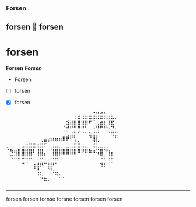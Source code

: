 ### Forsen 
## forsen 👋 forsen
# forsen
**Forsen** ***Forsen*** 
- Forsen
- [ ] forsen
- [x] forsen


⠀⠀⠀⠀⠀⠀⠀⠀⠀⠀⠀⠀⠀⠀⠀⠀⠀⠀⢀⣠⣤⣤⣤⣭⣿⣾⣷⣄⡄⠀
⠀⠀⠀⠀⠀⠀⠀⠀⠀⠀⠀⠀⠀⠀⠀⠀⢔⣲⣾⣿⣿⣿⡿⠛⠉⣩⡍⢹⡿⠁
⠀⠀⠀⠀⠀⠀⠀⠀⠀⠀⠀⠀⠀⠀⠀⠐⣽⡿⢿⣿⣿⠏⠀⢀⣾⡿⣷⣌⢻⡀
⠀⠀⠀⠀⠀⠀⠀⠀⠀⠀⠀⠀⠀⠀⠀⠈⢁⣴⡿⠋⠐⠢⣦⣼⡟⠀⠈⠙⢿⣷
⠀⠀⠀⠀⠀⠀⠀⠀⠀⢀⣤⣴⠶⠶⠶⠿⠟⠋⢡⡀⠀⠀⠈⢿⣇⠀⠀⠀⠀⠁
⡀⠀⠀⠀⣠⣶⣿⣿⢶⣿⠏⠀⣠⣤⣀⠀⣀⣠⣿⣿⣦⣄⠀⢾⣇⣀⣀⡀⠀⠀
⠈⠳⢶⣿⣿⣿⣿⠇⢸⣿⡀⠀⢹⣿⣿⣿⣿⣿⣿⠿⠟⠿⠷⠶⢭⣿⠙⢳⡄⠀
⠀⠻⠿⣿⡿⢿⡿⠀⢘⡿⠁⣀⣼⣿⠃⠀⠀⠀⠀⠀⠀⠀⠀⠀⠀⠹⡆⢸⡇⠀
⠀⠀⠀⠀⠚⠉⠀⢠⣾⡿⠛⣿⡿⠃⠀⠀⠀⠀⠀⠀⠀⠀⠀⠀⠀⢺⡇⠈⠁⠀
⠀⠀⠀⠀⠀⠀⠀⠈⢿⡀⠀⠙⢧⣀⠀⠀⠀⠀⠀⠀⠀⠀⠀⠀⠀⠀⠀⠀⠀⠀
⠀⠀⠀⠀⠀⠀⠀⠀⠘⢷⣄⠀⠀⠙⠷⠄⠀⠀⠀⠀⠀⠀⠀⠀⠀⠀⠀⠀⠀⠀
⠀⠀⠀⠀⠀⠀⠀⠀⠀⠀⠉⠁⠀⠀⠀⠀⠀⠀⠀⠀⠀⠀⠀⠀⠀⠀⠀⠀⠀⠀

---
forsen forsen fornse forsne forsen forsen forsen

<!--
**HorseMeatDev/HorseMeatDev** is a ✨ _special_ ✨ repository because its `README.md` (this file) appears on your GitHub profile.

Here are some ideas to get you started:

- 🔭 I’m currently working on ...
- 🌱 I’m currently learning ...
- 👯 I’m looking to collaborate on ...
- 🤔 I’m looking for help with ...
- 💬 Ask me about ...
- 📫 How to reach me: ...
- 😄 Pronouns: ...
- ⚡ Fun fact: ...
-->

